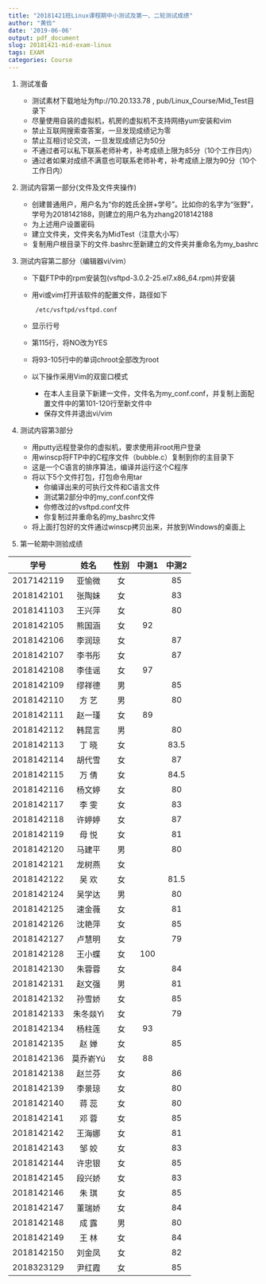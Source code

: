 ```yaml
---
title: "20181421班Linux课程期中小测试及第一、二轮测试成绩"
author: "黄俭"
date: '2019-06-06'
output: pdf_document
slug: 20181421-mid-exam-linux
tags: EXAM
categories: Course
---
```

1. 测试准备
    - 测试素材下载地址为ftp://10.20.133.78 , pub/Linux_Course/Mid_Test目录下
    - 尽量使用自装的虚拟机，机房的虚拟机不支持网络yum安装和vim
    - 禁止互联网搜索查答案，一旦发现成绩记为零
    - 禁止互相讨论交流，一旦发现成绩记为50分
    - 不通过者可以私下联系老师补考，补考成绩上限为85分（10个工作日内）
    - 通过者如果对成绩不满意也可联系老师补考，补考成绩上限为90分（10个工作日内）

1. 测试内容第一部分(文件及文件夹操作)
    - 创建普通用户，用户名为“你的姓氏全拼+学号”。比如你的名字为“张野”，学号为2018142188，则建立的用户名为zhang2018142188
    - 为上述用户设置密码
    - 建立文件夹，文件夹名为MidTest（注意大小写）
    - 复制用户根目录下的文件.bashrc至新建立的文件夹并重命名为my_bashrc
    
1. 测试内容第二部分（编辑器vi/vim）
    - 下载FTP中的rpm安装包(vsftpd-3.0.2-25.el7.x86_64.rpm)并安装
    - 用vi或vim打开该软件的配置文件，路径如下
    
       ```shell
        /etc/vsftpd/vsftpd.conf
       ```
    - 显示行号
    - 第115行，将NO改为YES
    - 将93-105行中的单词chroot全部改为root
    - 以下操作采用Vim的双窗口模式
       - 在本人主目录下新建一文件，文件名为my_conf.conf，并复制上面配置文件中的第101-120行至新文件中
       - 保存文件并退出vi/vim
       
1. 测试内容第3部分
    - 用putty远程登录你的虚拟机，要求使用非root用户登录
    - 用winscp将FTP中的C程序文件（bubble.c）复制到你的主目录下
    - 这是一个C语言的排序算法，编译并运行这个C程序
    - 将以下5个文件打包，打包命令用tar
       - 你编译出来的可执行文件和C语言文件
       - 测试第2部分中的my_conf.conf文件
       - 你修改过的vsftpd.conf文件
       - 你复制过并重命名的my_bashrc文件
    - 将上面打包好的文件通过winscp拷贝出来，并放到Windows的桌面上
    
1. 第一轮期中测验成绩

|学号         |      姓名| 性别    | 中测1 |中测2 |
|:-----------:|:--------:|:-------:|:-----:|:----:|
|   2017142119|    亚愉微| 女      |       | 85   |
|   2018142101|    张陶妹| 女      |       |  83  |
|   2018141103|    王兴萍| 女      |       |  80  |
|   2018142105|    熊国涵| 女      |  92   |      |
|   2018142106|    李润琼| 女      |       |  87  |
|   2018142107|    李书彤| 女      |       |  87  |
|   2018142108|    李佳谣| 女      |  97   |      |
|   2018142109|    缪祥德| 男      |       | 85   |
|   2018142110|    方  艺| 男      |       |  80  |
|   2018142111|    赵一瑾| 女      |   89  |      |
|   2018142112|    韩昆言| 男      |       |  80  |
|   2018142113|    丁  晓| 女      |       |  83.5|
|   2018142114|    胡代雪| 女      |       | 87   |
|   2018142115|    万  倩| 女      |       | 84.5 |
|   2018142116|    杨文婷| 女      |       |  80  |
|   2018142117|    李  雯| 女      |       |  83  |
|   2018142118|    许婷婷| 女      |       |  87  |
|   2018142119|    母  悦| 女      |       |  81  |
|   2018142120|    马建平| 男      |       |  80  |
|   2018142121|    龙树燕| 女      |       |      |
|   2018142122|    吴  欢| 女      |       | 81.5 |
|   2018142124|    吴学达| 男      |       |  80  |
|   2018142125|    速金薇| 女      |       |   81 |
|   2018142126|    沈艳萍| 女      |       |  85  |
|   2018142127|    卢慧明| 女      |       |   79 |
|   2018142128|    王小蝶| 女      |  100  |      |
|   2018142130|    朱蓉蓉| 女      |       |  84  |
|   2018142131|    赵文强| 男      |       |   81 |
|   2018142132|    孙雪娇| 女      |       |  85  |
|   2018142133|  朱冬燚Yì| 女      |       |  79  |
|   2018142134|    杨柱莲| 女      |  93   |      |
|   2018142135|    赵  婵| 女      |       |  85  |
|   2018142136|  莫乔嵛Yú| 女      |  88   |      |
|   2018142138|    赵兰芬| 女      |       |  86  |
|   2018142139|    李景琼| 女      |       |   80 |
|   2018142140|    蒋  蕊| 女      |       |   80 |
|   2018142141|    邓  蓉| 女      |       |  85  |
|   2018142142|    王海娜| 女      |       |   81 |
|   2018142143|    邹  姣| 女      |       |   83 |
|   2018142144|    许忠银| 女      |       | 85   |
|   2018142145|    段兴娇| 女      |       |   83 |
|   2018142146|    朱  琪| 女      |       |  85  |
|   2018142147|    董瑞娇| 女      |       |   84 |
|   2018142148|    成  露| 男      |       |   80 |
|   2018142149|    王  林| 女      |       |  84  |
|   2018142150|    刘金凤| 女      |       |   82 |
|   2018323129|    尹红霞| 女      |       |  85  |
